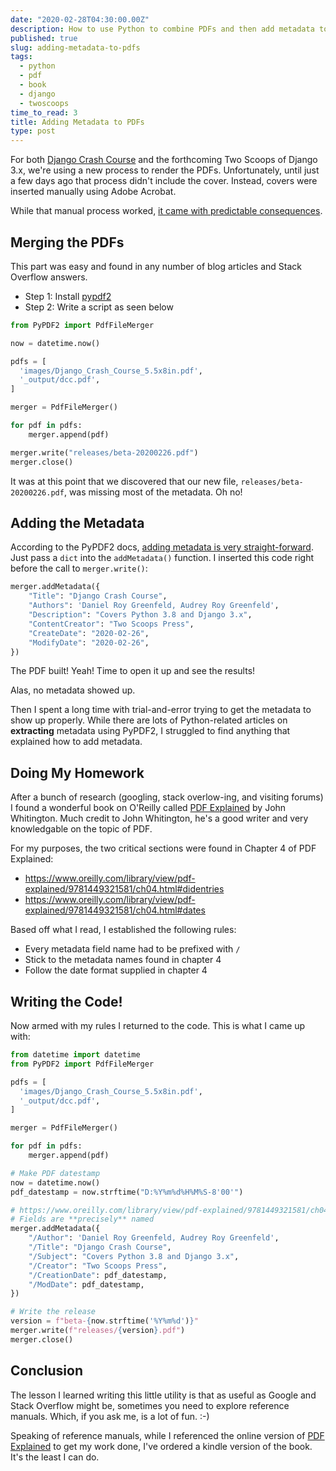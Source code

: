 ```yaml
---
date: "2020-02-28T04:30:00.00Z"
description: How to use Python to combine PDFs and then add metadata to them.
published: true
slug: adding-metadata-to-pdfs
tags:
  - python
  - pdf
  - book  
  - django
  - twoscoops
time_to_read: 3
title: Adding Metadata to PDFs
type: post
---
```


For both [Django Crash Course](https://www.roygreenfeld.com/collections/two-scoops-press/products/django-crash-course) and the forthcoming Two Scoops of Django 3.x, we're using a new process to render the PDFs. Unfortunately, until just a few days ago that process didn't include the cover. Instead, covers were inserted manually using Adobe Acrobat. 

While that manual process worked, [it came with predictable consequences](https://github.com/roygreenfeld/django-crash-course/issues/132).

## Merging the PDFs

This part was easy and found in any number of blog articles and Stack Overflow answers. 

- Step 1: Install [pypdf2](https://pypi.org/project/PyPDF2/)
- Step 2: Write a script as seen below

``` python
from PyPDF2 import PdfFileMerger

now = datetime.now()

pdfs = [
  'images/Django_Crash_Course_5.5x8in.pdf',
  '_output/dcc.pdf',
]

merger = PdfFileMerger()

for pdf in pdfs:
    merger.append(pdf)

merger.write("releases/beta-20200226.pdf")
merger.close()    
```

It was at this point that we discovered that our new file, `releases/beta-20200226.pdf`, was missing most of the metadata. Oh no!

## Adding the Metadata

According to the PyPDF2 docs, [adding metadata is very straight-forward](https://pythonhosted.org/PyPDF2/PdfFileMerger.html#PyPDF2.PdfFileMerger.addMetadata). Just pass a `dict` into the `addMetadata()` function. I inserted this code right before the call to `merger.write()`:

```python
merger.addMetadata({
    "Title": "Django Crash Course",  
    "Authors": 'Daniel Roy Greenfeld, Audrey Roy Greenfeld',
    "Description": "Covers Python 3.8 and Django 3.x",
    "ContentCreator": "Two Scoops Press",
    "CreateDate": "2020-02-26",
    "ModifyDate": "2020-02-26",
})
```

The PDF built! Yeah! Time to open it up and see the results!

Alas, no metadata showed up.

Then I spent a long time with trial-and-error trying to get the metadata to show up properly. While there are lots of Python-related articles on **extracting** metadata using PyPDF2, I struggled to find anything that explained how to add metadata.  

## Doing My Homework

After a bunch of research (googling, stack overlow-ing, and visiting forums) I found a wonderful book on O'Reilly called [PDF Explained](https://www.oreilly.com/library/view/pdf-explained/9781449321581/) by John Whitington. Much credit to John Whitington, he's a good writer and very knowledgable on the topic of PDF. 

For my purposes, the two critical sections were found in Chapter 4 of PDF Explained:

- https://www.oreilly.com/library/view/pdf-explained/9781449321581/ch04.html#didentries
- https://www.oreilly.com/library/view/pdf-explained/9781449321581/ch04.html#dates

Based off what I read, I established the following rules:

- Every metadata field name had to be prefixed with `/`
- Stick to the metadata names found in chapter 4 
- Follow the date format supplied in chapter 4

## Writing the Code!

Now armed with my rules I returned to the code. This is what I came up with:

```python
from datetime import datetime
from PyPDF2 import PdfFileMerger

pdfs = [
  'images/Django_Crash_Course_5.5x8in.pdf',
  '_output/dcc.pdf',
]

merger = PdfFileMerger()

for pdf in pdfs:
    merger.append(pdf)

# Make PDF datestamp
now = datetime.now()
pdf_datestamp = now.strftime("D:%Y%m%d%H%M%S-8'00'")

# https://www.oreilly.com/library/view/pdf-explained/9781449321581/ch04.html#didentries
# Fields are **precisely** named
merger.addMetadata({
    "/Author": 'Daniel Roy Greenfeld, Audrey Roy Greenfeld',
    "/Title": "Django Crash Course",
    "/Subject": "Covers Python 3.8 and Django 3.x",
    "/Creator": "Two Scoops Press",
    "/CreationDate": pdf_datestamp,
    "/ModDate": pdf_datestamp,
})

# Write the release
version = f"beta-{now.strftime('%Y%m%d')}"
merger.write(f"releases/{version}.pdf")
merger.close()
```

## Conclusion

The lesson I learned writing this little utility is that as useful as Google and Stack Overflow might be, sometimes you need to explore reference manuals. Which, if you ask me, is a lot of fun. :-)

Speaking of reference manuals, while I referenced the online version of [PDF Explained](https://www.amazon.com/dp/B006H4DAE6/?tag=mlinar-20) to get my work done, I've ordered a kindle version of the book. It's the least I can do.